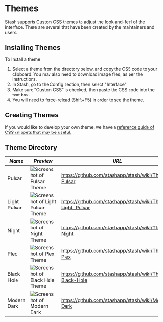 # Themes
Stash supports Custom CSS themes to adjust the look-and-feel of the interface. There are several that have been created by the maintainers and users.  

## Installing Themes
To Install a theme
1) Select a theme from the directory below, and copy the CSS code to your clipboard. You may also need to download image files, as per the instructions.
2) In Stash, go to the Config section, then select "Interface"
3) Make sure "Custom CSS" is checked, then paste the CSS code into the text box.
4) You will need to force-reload (Shift+F5) in order to see the theme.

## Creating Themes
If you would like to develop your own theme, we have a [reference guide of CSS snippets that may be useful.](https://github.com/stashapp/stash/wiki/Custom-CSS-snippets)

## Theme Directory

| *Name* | *Preview* | *URL* |
|---|---|---|
| Pulsar | ![Screenshot of Pulsar Theme](https://i.imgur.com/5Qp7jFA.jpg) | https://github.com/stashapp/stash/wiki/Theme-Pulsar |
| Light Pulsar | ![Screenshot of Light Pulsar Theme](https://i.imgur.com/RW0ozOz.jpg) | https://github.com/stashapp/stash/wiki/Theme-Light-Pulsar |
| Night | ![Screenshot of Night Theme](https://user-images.githubusercontent.com/3514095/110681521-ea93ac00-81a7-11eb-98ae-27adacb2aa6d.png) | https://github.com/stashapp/stash/wiki/Theme-Night |
| Plex | ![Screenshot of Plex Theme](https://user-images.githubusercontent.com/3514095/110681550-f1baba00-81a7-11eb-8f1f-90a65727934b.png) | https://github.com/stashapp/stash/wiki/Theme-Plex |
| Black Hole | ![Screenshot of Black Hole Theme](https://i.imgur.com/Eo0ZUzu.png) | https://github.com/stashapp/stash/wiki/Theme-Black-Hole |
| Modern Dark | ![Screenshot of Modern Dark](https://user-images.githubusercontent.com/72030708/158081426-d0f8c2df-cd68-4344-9de5-100d119b1e1c.jpeg) | https://github.com/stashapp/stash/wiki/Modern-Dark |